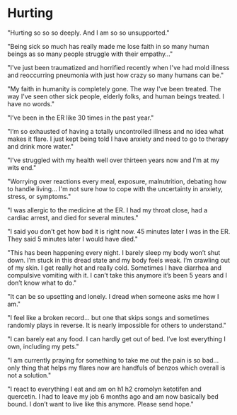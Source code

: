 # Hurting

"Hurting so so so deeply. And I am so so unsupported."

"Being sick so much has really made me lose faith in so many human beings as so many people struggle with their empathy…"

"I've just been traumatized and horrified recently when I've had mold illness and reoccurring pneumonia with just how crazy so many humans can be."

"My faith in humanity is completely gone. The way I've been treated. The way I've seen other sick people, elderly folks, and human beings treated. I have no words."

"I’ve been in the ER like 30 times in the past year."

"I’m so exhausted of having a totally uncontrolled illness and no idea what makes it flare. I just kept being told I have anxiety and need to go to therapy and drink more water."

"I’ve struggled with my health well over thirteen years now and I’m at my wits end."

"Worrying over reactions every meal, exposure, malnutrition, debating how to handle living... I'm not sure how to cope with the uncertainty in anxiety, stress, or symptoms."

"I was allergic to the medicine at the ER. I had my throat close, had a cardiac arrest, and died for several minutes."

"I said you don’t get how bad it is right now. 45 minutes later I was in the ER. They said 5 minutes later I would have died."

"This has been happening every night. I barely sleep my body won’t shut down. I’m stuck in this dread state and my body feels weak. I’m crawling out of my skin. I get really hot and really cold. Sometimes I have diarrhea and compulsive vomiting with it. I can’t take this anymore it’s been 5 years and I don’t know what to do."

"It can be so upsetting and lonely. I dread when someone asks me how I am."

"I feel like a broken record... but one that skips songs and sometimes randomly plays in reverse. It is nearly impossible for others to understand."

"I can barely eat any food. I can hardly get out of bed. I’ve lost everything I own, including my pets."

"I am currently praying for something to take me out the pain is so bad... only thing that helps my flares now are handfuls of benzos which overall is not a solution."

"I react to everything I eat and am on h1 h2 cromolyn ketotifen and quercetin. I had to leave my job 6 months ago and am now basically bed bound. I don’t want to live like this anymore. Please send hope."
